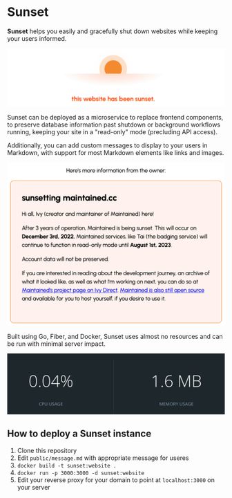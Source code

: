 
# Sunset

**Sunset** helps you easily and gracefully shut down websites while keeping your users informed.

![.github/image.png](.github/image.png)

Sunset can be deployed as a microservice to replace frontend components, to preserve database information past shutdown or background workflows running, keeping your site in a "read-only" mode (precluding API access).

Additionally, you can add custom messages to display to your users in Markdown, with support for most Markdown elements like links and images.

![.github/info.png](.github/info.png)

Built using Go, Fiber, and Docker, Sunset uses almost no resources and can be run with minimal server impact.

![.github/stats.png](.github/stats.png)

## How to deploy a Sunset instance

1. Clone this repository
2. Edit `public/message.md` with appropriate message for useres
3. `docker build -t sunset:website .`
4. `docker run -p 3000:3000 -d sunset:website`
5. Edit your reverse proxy for your domain to point at `localhost:3000` on your server